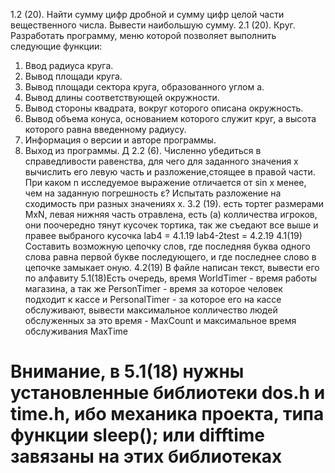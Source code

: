  1.2 (20). Найти сумму цифр дробной и сумму цифр целой части вещественного числа. Вывести наибольшую сумму.
 2.1 (20). Круг. Разработать программу, меню которой позволяет выполнить следующие функции:
1. Ввод радиуса круга.
2. Вывод площади круга.
3. Вывод площади сектора круга, образованного углом a.
4. Вывод длины соответствующей окружности.
5. Вывод стороны квадрата, вокруг которого описана окружность.
6. Вывод объема конуса, основанием которого служит круг, а высота которого равна введенному радиусу.
7. Информация о версии и авторе программы.
8. Выход из программы.
Д 2.2 (6). Численно убедиться в справедливости равенства, для чего для заданного значения х вычислить его левую часть и разложение,стоящее в правой части. При каком n исследуемое выражение отличается от sin x менее, чем на заданную погрешность ε? Испытать разложение на сходимость при разных значениях х.
 3.2 (19). есть тортег размерами MхN, левая нижняя часть отравлена, есть (а) колличества игроков, они поочередно тянут кусочек тортика, так же съедают все выше и правее выбраного кусочка
 lab4 = 4.1.19 lab4-2test = 4.2.19 
 4.1(19) Составить возможную цепочку слов, где последняя буква одного слова равна первой букве последующего, и где последнее слово в цепочке замыкает оную.
 4.2(19) В файле написан текст, вывести его по алфавиту 
 5.1(18)Есть очередь, время WorldTimer - время работы магазина, а так же PersonTimer - время за которое человек подходит к кассе и PersonalTimer - за которое его на кассе обслуживают, вывести максимальное колличество людей обслуженных за это время - MaxCount и максимальное время обслуживания MaxTime 
# Внимание, в 5.1(18) нужны установленные библиотеки dos.h и time.h, ибо механика проекта, типа функции sleep(); или difftime завязаны на этих библиотеках

